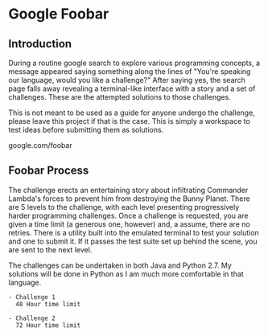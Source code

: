 # Google Foobar

## Introduction

During a routine google search to explore various programming concepts, 
a message appeared saying something along the lines of "You're speaking 
our language, would you like a challenge?" After saying yes, the search 
page falls away revealing a terminal-like interface with a story and a 
set of challenges. These are the attempted solutions to those challenges.

This is not meant to be used as a guide for anyone undergo the challenge,
please leave this project if that is the case. This is simply a workspace
to test ideas before submitting them as solutions.

google.com/foobar

## Foobar Process

The challenge erects an entertaining story about infiltrating Commander 
Lambda's forces to prevent him from destroying the Bunny Planet. There
are 5 levels to the challenge, with each level presenting progressively
harder programming challenges. Once a challenge is requested, you are
given a time limit (a generous one, however) and, a assume, there are
no retries. There is a utility built into the emulated terminal to
test your solution and one to submit it. If it passes the test suite
set up behind the scene, you are sent to the next level.

The challenges can be undertaken in both Java and Python 2.7. My solutions
will be done in Python as I am much more comfortable in that language.

    - Challenge 1
      48 Hour time limit 

    - Challenge 2
      72 Hour time limit


